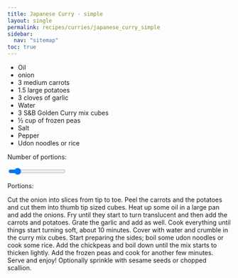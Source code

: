 ```yaml
---
title: Japanese Curry - simple
layout: single
permalink: recipes/curries/japanese_curry_simple
sidebar:
  nav: "sitemap"
toc: true
---
```


- Oil
- <span id="multiply"></span> onion
- 3 medium carrots
- 1.5 large potatoes
- 3 cloves of garlic
- Water
- 3 S&B Golden Curry mix cubes
- ½ cup of frozen peas
- Salt
- Pepper
- Udon noodles or rice

<meta name="viewport" content="width=device-width, initial-scale=1">
<style>
.slidecontainer {
  width: 100%;
}

.slider {
  -webkit-appearance: none;
  width: 100%;
  height: 15px;
  border-radius: 5px;
  background: #ffd4d4;
  outline: none;
  opacity: 0.7;
  -webkit-transition: .2s;
  transition: opacity .2s;
}

.slider:hover {
  opacity: 1;
}

.slider::-webkit-slider-thumb {
  -webkit-appearance: none;
  appearance: none;
  width: 25px;
  height: 25px;
  border-radius: 50%;
  background: #b5fff8;
  cursor: pointer;
}

.slider::-moz-range-thumb {
  width: 25px;
  height: 25px;
  border-radius: 50%;
  background: #f2f2f2;
  cursor: pointer;
}
</style>
<body>

Number of portions:

<div class="slidecontainer">
  <input type="range" min="1" max="10" value="2" class="slider" id="myRange">
  <p>Portions: <span id="demo"></span></p>
</div>

<script>
var slider = document.getElementById("myRange");
var output = document.getElementById("demo");
output.innerHTML = slider.value;
// var multiply = document.getElementById("multiply");
// multiply.innerHTML = slider.value;

slider.oninput = function() {
  output.innerHTML = this.value;
}
slider.oninput = function() {
  multiply.innerHTML = this.value;
}
</script>

Cut the onion into slices from tip to toe. Peel the carrots and the potatoes and cut 
them into thumb tip sized cubes. Heat up some oil in a large pan and add the onions. 
Fry until they start to turn translucent and then add the carrots and potatoes. 
Grate the garlic and add as well. Cook everything until things start turning soft, 
about 10 minutes. Cover with water and crumble in the curry mix cubes. Start preparing 
the sides; boil some udon noodles or cook some rice. Add the chickpeas and boil down 
until the mix starts to thicken lightly. Add the frozen peas and cook for another 
few minutes. Serve and enjoy! Optionally sprinkle with sesame seeds or chopped scallion.
